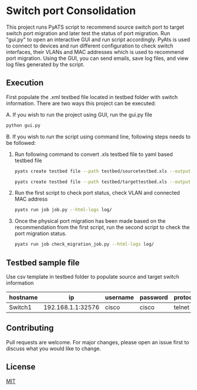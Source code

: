 # Switch port Consolidation
This project runs PyATS script to recommend source switch port to target switch port migration and later test the status of port migration. Run "gui.py" to open an interactive GUI and run script accordingly. 
PyAts is used to connect to devices and run different configuration to check switch interfaces, their VLANs and MAC addresses which is used to recommend port migration. Using the GUI, you can send emails, save log files, and view log files generated by the script.

## Execution
First populate the .xml testbed file located in testbed folder with switch information. 
There are two ways this project can be executed:

A. If you wish to run the project using GUI, run the gui.py file
```bash
python gui.py
```
B. If you wish to run the script using command line, following steps needs to be followed:

1. Run following command to convert .xls testbed file to yaml based testbed file
    ```bash
    pyats create testbed file --path testbed/sourcetestbed.xls --output sourcetestbed.yml
    ```
    ```bash
    pyats create testbed file --path testbed/targettestbed.xls --output targettestbed.yml
    ```
2. Run the first script to check port status, check VLAN and connected MAC address
    ```bash
    pyats run job job.py --html-logs log/
    ```
3. Once the physical port migration has been made based on the recommendation from the first script, run the second script to check the port migration status.
    ```bash
    pyats run job check_migration_job.py --html-logs log/
    ```
   
## Testbed sample file
Use csv template in testbed folder to populate source and target switch information

hostname | ip | username | password | protocol | os |
--- | --- | --- | --- |--- |--- |
Switch1 | 192.168.1.1:32576 | cisco | cisco | telnet | ios | 

## Contributing
Pull requests are welcome. For major changes, please open an issue first to discuss what you would like to change.


## License
[MIT](https://choosealicense.com/licenses/mit/)